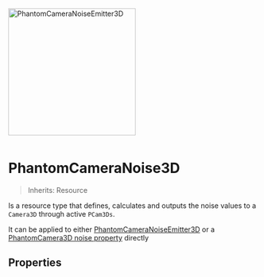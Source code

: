 <div style="padding: 10px 0">
    <img alt="PhantomCameraNoiseEmitter3D" src="/assets/icons/phantom-camera-noise-3d.svg" height="256" width="256"/>
</div>

# PhantomCameraNoise3D
> Inherits: Resource

Is a resource type that defines, calculates and outputs the noise values to a `Camera3D` through active `PCam3Ds`.

It can be applied to either [PhantomCameraNoiseEmitter3D](/noise/phantom-camera-noise-emitter-3d) or a [PhantomCamera3D noise property](/core-nodes/phantom-camera-3d#noise) directly

## Properties
<Property propertyName="amplitude" propertyType="float" propertyDefault="10">
<template v-slot:propertyDescription>

Defines the size of the noise pattern.

Higher values will increase the range the noise can reach.

</template>
<template v-slot:setMethod>

`void` set_amplitude (`float` value)

</template>
<template v-slot:setExample>

::: details Example
```gdscript
pcam.noise.set_amplitude(4.2)
```
:::

</template>
<template v-slot:getMethod>

`float` get_amplitude()

</template>
<template v-slot:getExample>

::: details Example
```gdscript
pcam.noise.get_amplitude()
```
:::

</template>
</Property>




<Property propertyName="frequency" propertyType="float" propertyDefault="0.5">
<template v-slot:propertyDescription>

Sets the density of the noise pattern.

Higher values will result in more erratic noise.

</template>
<template v-slot:setMethod>

`void` set_frequency (`float` value)

</template>
<template v-slot:setExample>

::: details Example
```gdscript
pcam.noise.set_frequency(4.2)
```
:::

</template>
<template v-slot:getMethod>

`float` get_frequency()

</template>
<template v-slot:getExample>

::: details Example
```gdscript
pcam.noise.get_frequency()
```
:::

</template>
</Property>




<Property propertyName="randomize_noise_seed" propertyType="bool" propertyDefault="true">
<template v-slot:propertyDescription>

If true, randomizes the noise pattern every time the noise is run.

If disabled, [noise_seed](#noise_seed) can be used to define a fixed noise pattern.

</template>
<template v-slot:setMethod>

`void` set_randomize_noise_seed (`bool` value)

</template>
<template v-slot:setExample>

::: details Example
```gdscript
pcam.noise.set_randomize_noise_seed(false)
```
:::

</template>
<template v-slot:getMethod>

`bool` get_randomize_noise_seed()

</template>
<template v-slot:getExample>

::: details Example
```gdscript
pcam.noise.get_randomize_noise_seed()
```
:::

</template>
</Property>




<Property propertyName="noise_seed" propertyType="int" propertyDefault="0">
<template v-slot:propertyDescription>

Sets a predetermined seed noise value.

Useful if wanting to achieve a persistent noise pattern every time the noise is emitted.

</template>
<template v-slot:setMethod>

`void` set_noise_seed (`int` value)

</template>
<template v-slot:setExample>

::: details Example
```gdscript
pcam.noise.set_noise_seed(false)
```
:::

</template>
<template v-slot:getMethod>

`int` get_noise_seed()

</template>
<template v-slot:getExample>

::: details Example
```gdscript
pcam.noise.get_noise_seed()
```
:::

</template>
</Property>




<Property propertyName="positional_noise" propertyType="bool" propertyDefault="true">
<template v-slot:propertyDescription>

Enables noise changes to the `Camera3D`'s position.

</template>
<template v-slot:setMethod>

`void` set_positional_noise (`bool` value)

</template>
<template v-slot:setExample>

::: details Example
```gdscript
pcam.noise.set_positional_noise(false)
```
:::

</template>
<template v-slot:getMethod>

`bool` get_positional_noise()

</template>
<template v-slot:getExample>

::: details Example
```gdscript
pcam.noise.get_positional_noise()
```
:::

</template>
</Property>




<Property propertyName="rotational_noise" propertyType="bool" propertyDefault="true">
<template v-slot:propertyDescription>

Enables noise changes to the `Camera3D`'s rotation.

</template>
<template v-slot:setMethod>

`void` set_rotational_noise (`bool` value)

</template>
<template v-slot:setExample>

::: details Example
```gdscript
pcam.noise.set_rotational_noise(false)
```
:::

</template>
<template v-slot:getMethod>

`bool` get_rotational_noise()

</template>
<template v-slot:getExample>

::: details Example
```gdscript
pcam.noise.get_rotational_noise()
```
:::

</template>
</Property>




<Property propertyName="rotational_multiplier_x" propertyType="float" propertyDefault="1">
<template v-slot:propertyDescription>

Multiplies rotational noise amount in the X-axis.

Set the value to 0 to disable noise in the axis.

</template>
<template v-slot:setMethod>

`void` set_rotational_multiplier_x (`float` value)

</template>
<template v-slot:setExample>

::: details Example
```gdscript
pcam.noise.set_rotational_multiplier_x(0.42)
```
:::

</template>
<template v-slot:getMethod>

`float` get_rotational_multiplier_x()

</template>
<template v-slot:getExample>

::: details Example
```gdscript
pcam.noise.get_rotational_multiplier_x()
```
:::

</template>
</Property>




<Property propertyName="rotational_multiplier_y" propertyType="float" propertyDefault="1">
<template v-slot:propertyDescription>

Multiplies rotational noise amount in the Y-axis.

Set the value to 0 to disable noise in the axis.

</template>
<template v-slot:setMethod>

`void` set_rotational_multiplier_y (`float` value)

</template>
<template v-slot:setExample>

::: details Example
```gdscript
pcam.noise.set_rotational_multiplier_y(0.42)
```
:::

</template>
<template v-slot:getMethod>

`float` get_rotational_multiplier_y()

</template>
<template v-slot:getExample>

::: details Example
```gdscript
pcam.noise.get_rotational_multiplier_y()
```
:::

</template>
</Property>




<Property propertyName="rotational_multiplier_z" propertyType="float" propertyDefault="1">
<template v-slot:propertyDescription>

Multiplies rotational noise amount in the Z-axis.

Set the value to 0 to disable noise in the axis.

</template>
<template v-slot:setMethod>

`void` set_rotational_multiplier_z (`float` value)

</template>
<template v-slot:setExample>

::: details Example
```gdscript
pcam.noise.set_rotational_multiplier_z(0.42)
```
:::

</template>
<template v-slot:getMethod>

`float` get_rotational_multiplier_z()

</template>
<template v-slot:getExample>

::: details Example
```gdscript
pcam.noise.get_rotational_multiplier_z()
```
:::

</template>
</Property>




<Property propertyName="positional_multiplier_x" propertyType="float" propertyDefault="1">
<template v-slot:propertyDescription>

Multiplies positional noise amount in the X-axis.

Set the value to 0 to disable noise in the axis.

**Note:** Rotational noise is recommended to avoid potential issues with the camera clipping with the environment.

</template>
<template v-slot:setMethod>

`void` set_positional_multiplier_x (`float` value)

</template>
<template v-slot:setExample>

::: details Example
```gdscript
pcam.noise.set_positional_multiplier_x(0.42)
```
:::

</template>
<template v-slot:getMethod>

`float` get_positional_multiplier_x()

</template>
<template v-slot:getExample>

::: details Example
```gdscript
pcam.noise.get_positional_multiplier_x()
```
:::

</template>
</Property>




<Property propertyName="positional_multiplier_y" propertyType="float" propertyDefault="1">
<template v-slot:propertyDescription>

Multiplies positional noise amount in the Y-axis.

Set the value to 0 to disable noise in the axis.

**Note:** Rotational noise is recommended to avoid potential issues with the camera clipping with the environment.

</template>
<template v-slot:setMethod>

`void` set_positional_multiplier_y (`float` value)

</template>
<template v-slot:setExample>

::: details Example
```gdscript
pcam.noise.set_positional_multiplier_y(0.42)
```
:::

</template>
<template v-slot:getMethod>

`float` get_positional_multiplier_y()

</template>
<template v-slot:getExample>

::: details Example
```gdscript
pcam.noise.get_positional_multiplier_y()
```
:::

</template>
</Property>




<Property propertyName="positional_multiplier_z" propertyType="float" propertyDefault="1">
<template v-slot:propertyDescription>

Multiplies positional noise amount in the Z-axis.

Set the value to 0 to disable noise in the axis.

**Note:** Rotational noise is recommended to avoid potential issues with the camera clipping with the environment.

</template>
<template v-slot:setMethod>

`void` set_positional_multiplier_z (`float` value)

</template>
<template v-slot:setExample>

::: details Example
```gdscript
pcam.noise.set_positional_multiplier_z(0.42)
```
:::

</template>
<template v-slot:getMethod>

`float` get_positional_multiplier_z()

</template>
<template v-slot:getExample>

::: details Example
```gdscript
pcam.noise.get_positional_multiplier_z()
```
:::

</template>
</Property>